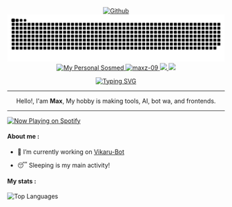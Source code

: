 <div align="center">

  <a href="https://">
    <img alt="Github" height="250px" width="250px" src="https://files.catbox.moe/8mvnpf.jpg">
  </a>

<picture>
  <source
    media="(prefers-color-scheme: dark)"
    srcset="https://raw.githubusercontent.com/platane/snk/output/github-contribution-grid-snake-dark.svg" />
  <source
    media="(prefers-color-scheme: light)"
    srcset="https://raw.githubusercontent.com/platane/snk/output/github-contribution-grid-snake.svg" />
  <img
    alt="github contribution grid snake animation"
    src="https://raw.githubusercontent.com/platane/snk/output/github-contribution-grid-snake.svg" />
</picture>

  <a href="https://linktr.ee/Maxtream_09">
  <img alt="My Personal Sosmed" src="https://img.shields.io/static/v1?color=20883D&label=Sosmed&message=Tap here&style=flat&logo=amp&logoColor=ffffff&labelColor=334155">
  <img src="https://komarev.com/ghpvc/?username=maxz-09&label=Profile%20views&color=ff0000&style=flat" alt="maxz-09" />
    <img src="https://img.shields.io/github/followers/Maxz-09?label=Follow %20Me&style=social" />
  <img src="https://img.shields.io/github/stars/Maxz-09?style=social" />
  </a>


<a href="https://git.io/typing-svg"><img src="https://readme-typing-svg.demolab.com?font=Fira+Code&duration=1000&pause=1000&color=0095BB&center=true&width=435&lines=Wake+up+%F0%9F%A5%B1;Bathe+%F0%9F%9A%BF;Eating+%F0%9F%8D%9B;Working+%F0%9F%92%BC;Learning+%F0%9F%93%9A;Gaming+%F0%9F%8E%AE;Worship+%F0%9F%95%8C;Fart+%F0%9F%92%A8;Daydreaming+%F0%9F%92%AB;Listening+to+music+%F0%9F%8E%B6;Dating+%F0%9F%92%96;Relax++%E2%9B%B1%EF%B8%8F;NightOwl+%F0%9F%8C%83;Coding+%F0%9F%91%A8%F0%9F%8F%BB%E2%80%8D%F0%9F%92%BB;Experiment+%F0%9F%94%AC;Sleeping+%F0%9F%98%B4;Dreaming+%E2%9C%A8" alt="Typing SVG" /></a>
</div>

---
<p></p>
   <p>
   <p align="center">Hello!, I'am <strong>Max</strong>, My hobby is making tools, AI, bot wa, and frontends.</p>
<p></p>

---
  <a href="https://open.spotify.com/playlist/5iPjgCLzMr8r5VYmUOV6tp?si=o7CcYcPUTEuQ6meL3ULv7A&pi=Z9k4J5XKQYuHV">
   <img src="https://spotify-github-profile.kittinanx.com/api/view?uid=31253dtz6tzyra5ewpcgpipeuefy&cover_image=true&theme=novatorem&show_offline=false&background_color=121212&interchange=false&bar_color=53b14f&bar_color_cover=true" alt="Now Playing on Spotify">
  </a>
  </p>

<h4>About me :</h4>

- 🔭 I’m currently working on [Vikaru-Bot](https://github.com/Maxz-09/Vikaru-Bot)

- 😴 Sleeping is my main activity!

<h4>My stats :</h4>

  <img src="https://github-readme-stats.vercel.app/api/top-langs/?username=Maxz-09&layout=compact&theme=tokyonight" width=400 alt="Top Languages" />
